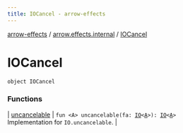 ```yaml
---
title: IOCancel - arrow-effects
---
```


[arrow-effects](../../index.html) / [arrow.effects.internal](../index.html) / [IOCancel](./index.html)

# IOCancel

`object IOCancel`

### Functions

| [uncancelable](uncancelable.html) | `fun <A> uncancelable(fa: `[`IO`](../../arrow.effects/-i-o/index.html)`<`[`A`](uncancelable.html#A)`>): `[`IO`](../../arrow.effects/-i-o/index.html)`<`[`A`](uncancelable.html#A)`>`<br>Implementation for `IO.uncancelable`. |

